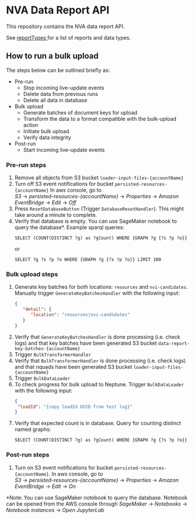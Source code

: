 # NVA Data Report API

This repository contains the NVA data report API.

See [reportTypes ](reportTypes.md) for a list of reports and data types.

## How to run a bulk upload

The steps below can be outlined briefly as:

- Pre-run
    - Stop incoming live-update events
    - Delete data from previous runs
    - Delete all data in database
- Bulk upload
    - Generate batches of document keys for upload
    - Transform the data to a format compatible with the bulk-upload action
    - Initiate bulk upload
    - Verify data integrity
- Post-run
    - Start incoming live-update events

### Pre-run steps

1. Remove all objects from S3 bucket `loader-input-files-{accountName}`
2. Turn off S3 event notifications for bucket `persisted-resources-{accountName}`
   In aws console, go
   to
   <br>_S3_ -> _persisted-resources-{accountName}_ -> _Properties_ -> _Amazon EventBridge_ ->
   _Edit_ -> _Off_
3. Press `ResetDatabaseButton` (Trigger `DatabaseResetHandler`). This might take around a minute to
   complete.
4. Verify that database is empty. You can use SageMaker notebook to query the database*. Example
   sparql queries:
   ```
   SELECT (COUNT(DISTINCT ?g) as ?gCount) WHERE {GRAPH ?g {?s ?p ?o}}
   ```
   or
   ```
   SELECT ?g ?s ?p ?o WHERE {GRAPH ?g {?s ?p ?o}} LIMIT 100
   ```

### Bulk upload steps

1. Generate key batches for both locations: `resources` and `nvi-candidates`. Manually trigger
   `GenerateKeyBatchesHandler` with the following input:
   ```json
   {
      "detail": {
         "location": "resources|nvi-candidates"
      }
   }
   ```
2. Verify that `GenerateKeyBatchesHandler` is done processing (i.e. check logs) and that key batches
   have been generated S3 bucket `data-report-key-batches-{accountName}`
3. Trigger `BulkTransformerHandler`
4. Verify that `BulkTransformerHandler` is done processing (i.e. check logs) and that nquads
   have been generated S3 bucket `loader-input-files-{accountName}`
5. Trigger `BulkDataLoader`
6. To check progress for bulk upload to Neptune. Trigger `BulkDataLoader` with the following input:
    ```json
    {
     "loadId": "{copy loadId UUID from test log}"
    }
    ```
7. Verify that expected count is in database. Query for counting distinct named graphs:
   ```
   SELECT (COUNT(DISTINCT ?g) as ?gCount) WHERE {GRAPH ?g {?s ?p ?o}}
   ```

### Post-run steps

1. Turn on S3 event notifications for bucket `persisted-resources-{accountName}`.
   In aws console, go
   to
   <br> _S3_ -> _persisted-resources-{accountName}_ -> _Properties_ -> _Amazon EventBridge_ ->
   _Edit_ -> _On_

*Note: You can use SageMaker notebook to query the database. Notebook can be opened from the AWS
console through _SageMaker_ -> _Notebooks_ -> _Notebook instances_ -> _Open JupyterLab_
